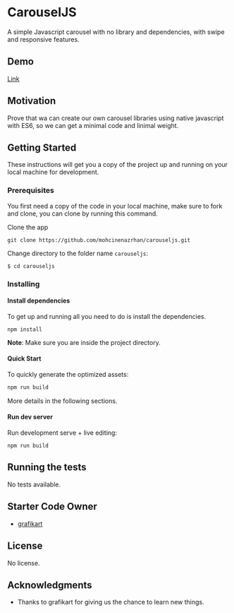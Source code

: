 # CarouselJS

A simple Javascript carousel with no library and dependencies, with swipe and responsive features.

## Demo
[Link](https://mohcinenazrhan.github.io/carouseljs/)


## Motivation

Prove that wa can create our own carousel libraries using native javascript with ES6, so we can get a minimal code and linimal weight.


## Getting Started

These instructions will get you a copy of the project up and running on your local machine for development.

### Prerequisites

You first need a copy of the code in your local machine, make sure to fork and clone, you can clone by running this command.


Clone the app
```
git clone https://github.com/mohcinenazrhan/carouseljs.git
```

Change directory to the folder name `carouseljs`:
```
$ cd carouseljs
```

### Installing

#### Install dependencies

To get up and running all you need to do is install the dependencies.

```
npm install
```

**Note**: Make sure you are inside the project directory.

#### Quick Start

To quickly generate the optimized assets:
```bash
npm run build
```

More details in the following sections.

#### Run dev server

Run development serve + live editing:

```
npm run build
```

## Running the tests

No tests available.

## Starter Code Owner

* [grafikart](https://www.grafikart.fr/tutoriels/carrousel-javascript-87)

## License

No license.

## Acknowledgments

* Thanks to grafikart for giving us the chance to learn new things.
